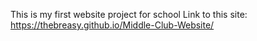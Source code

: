 This is my first website project for school
Link to this site: https://thebreasy.github.io/Middle-Club-Website/
